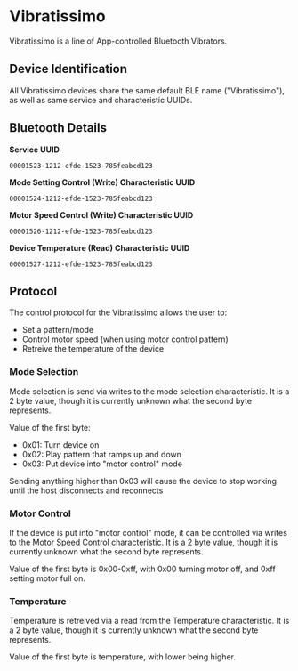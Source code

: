 # Vibratissimo

Vibratissimo is a line of App-controlled Bluetooth Vibrators.

## Device Identification

All Vibratissimo devices share the same default BLE name
("Vibratissimo"), as well as same service and characteristic UUIDs.

## Bluetooth Details

**Service UUID**

```
00001523-1212-efde-1523-785feabcd123
```

**Mode Setting Control (Write) Characteristic UUID**

```
00001524-1212-efde-1523-785feabcd123
```

**Motor Speed Control (Write) Characteristic UUID**

```
00001526-1212-efde-1523-785feabcd123
```

**Device Temperature (Read) Characteristic UUID**

```
00001527-1212-efde-1523-785feabcd123
```

## Protocol

The control protocol for the Vibratissimo allows the user to:

- Set a pattern/mode
- Control motor speed (when using motor control pattern)
- Retreive the temperature of the device

### Mode Selection

Mode selection is send via writes to the mode selection
characteristic. It is a 2 byte value, though it is currently unknown
what the second byte represents.

Value of the first byte:

- 0x01: Turn device on 
- 0x02: Play pattern that ramps up and down
- 0x03: Put device into "motor control" mode

Sending anything higher than 0x03 will cause the device to stop
working until the host disconnects and reconnects

### Motor Control

If the device is put into "motor control" mode, it can be controlled
via writes to the Motor Speed Control characteristic. It is a 2 byte
value, though it is currently unknown what the second byte represents.

Value of the first byte is 0x00-0xff, with 0x00 turning motor off, and
0xff setting motor full on.

### Temperature

Temperature is retreived via a read from the Temperature
characteristic. It is a 2 byte value, though it is currently unknown
what the second byte represents.

Value of the first byte is temperature, with lower being higher.
